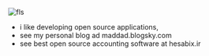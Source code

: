![fls](https://github.com/user-attachments/assets/e23d9afa-1ce9-4d55-8a85-0f55bad5521e)


- i like developing open source applications,
- see my personal blog ad maddad.blogsky.com
- see best open source accounting software at hesabix.ir
